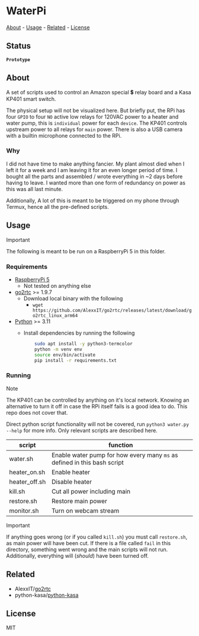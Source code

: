 <!-- PROJECT: WaterPi -->
<!-- TITLE: WaterPi -->
<!-- KEYWORDS: Controller, Raspberry Pi -->
<!-- LANGUAGES: Python, Bash -->

# WaterPi

[About](#about) - [Usage](#usage) - [Related](#related) - [License](#license)

## Status
<!-- STATUS -->
**`Prototype`**

## About
<!-- DESCRIPTION START -->
A set of scripts used to control an Amazon special 💲 relay board and a Kasa KP401 smart switch.
<!-- DESCRIPTION END -->

The physical setup will not be visualized here. But briefly put, the RPi has four `GPIO` to four `NO` active low relays for 120VAC power to a heater and water pump, this is `individual` power for each `device`. The KP401 controls upstream power to all relays for `main` power. There is also a USB camera with a builtin microphone connected to the RPi.

### Why

I did not have time to make anything fancier. My plant almost died when I left it for a week and I am leaving it for an even longer period of time. I bought all the parts and assembled / wrote everything in ~2 days before having to leave. I wanted more than one form of redundancy on power as this was all last minute.

Additionally, A lot of this is meant to be triggered on my phone through Termux, hence all the pre-defined scripts.

## Usage

> [!IMPORTANT]
> The following is meant to be run on a RaspberryPi 5 in this folder.

### Requirements

- [RaspberryPi 5](https://www.raspberrypi.com/products/raspberry-pi-5/)
  - Not tested on anything else
- [go2rtc](https://github.com/AlexxIT/go2rtc) >= 1.9.7
  - Download local binary with the following
    - `wget https://github.com/AlexxIT/go2rtc/releases/latest/download/go2rtc_linux_arm64`
- [Python](https://www.python.org/) >= 3.11
  - Install dependencies by running the following

    ```sh
        sudo apt install -y python3-termcolor
        python -m venv env
        source env/bin/activate
        pip install -r requirements.txt
    ```

### Running

> [!NOTE]
> The KP401 can be controlled by anything on it's local network. Knowing an alternative to turn it off in case the RPi itself fails is a good idea to do. This repo does not cover that.

Direct python script functionality will not be covered, run `python3 water.py --help` for more info. Only relevant scripts are described here.

|script|function|
|------|--------|
| water.sh | Enable water pump for how every many `ms` as defined in this bash script |
| heater_on.sh | Enable heater |
| heater_off.sh | Disable heater |
| kill.sh | Cut all power including main |
| restore.sh | Restore main power |
| monitor.sh | Turn on webcam stream |

> [!IMPORTANT]
> If anything goes wrong (or if you called `kill.sh`) you must call `restore.sh`, as main power will have been cut. If there is a file called `fail` in this directory, something went wrong and the main scripts will not run. Additionally, everything will (*should*) have been turned off.

## Related

- AlexxIT/[go2rtc](https://github.com/AlexxIT/go2rtc)
- python-kasa/[python-kasa](https://github.com/python-kasa/python-kasa)

## License

MIT

